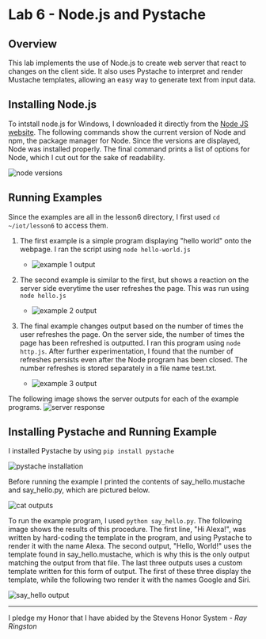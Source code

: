 # Lab 6 - Node.js and Pystache

## Overview
This lab implements the use of Node.js to create web server that react to changes on the client side. It also uses Pystache to interpret and render Mustache templates, allowing an easy way to generate text from input data.

## Installing Node.js
To intstall node.js for Windows, I downloaded it directly from the [Node JS website](https://nodejs.org/en/download/). The following commands show the current version of Node and npm, the package manager for Node. Since the versions are displayed, Node was installed properly. The final command prints a list of options for Node, which I cut out for the sake of readability.

![node versions](https://github.com/user-attachments/assets/7abbe566-bf9e-4985-9661-821a964627b5)

## Running Examples
Since the examples are all in the lesson6 directory, I first used ```cd ~/iot/lesson6``` to access them.

1. The first example is a simple program displaying "hello world" onto the webpage. I ran the script using ```node hello-world.js```
   * ![example 1 output](https://github.com/user-attachments/assets/3eef49fe-c89f-4316-a1c9-0bce78348050)

2. The second example is similar to the first, but shows a reaction on the server side everytime the user refreshes the page. This was run using ```node hello.js```
   * ![example 2 output](https://github.com/user-attachments/assets/a4a7cfcf-0d0e-48f0-ac35-5ca0f0715f39)

3. The final example changes output based on the number of times the user refreshes the page. On the server side, the number of times the page has been refreshed is outputted. I ran this program using ```node http.js```. After further experimentation, I found that the number of refreshes persists even after the Node program has been closed. The number refreshes is stored separately in a file name test.txt.
   * ![example 3 output](https://github.com/user-attachments/assets/726b4c76-09bb-4a27-9e3a-7053c564f04f)


The following image shows the server outputs for each of the example programs. 
![server response](https://github.com/user-attachments/assets/5abe3869-3ad5-4098-980f-d7235736368a)

## Installing Pystache and Running Example
I installed Pystache by using ```pip install pystache```

![pystache installation](https://github.com/user-attachments/assets/fb422c9d-2f15-4f5d-ab74-ce487b2258cd)

Before running the example I printed the contents of say_hello.mustache and say_hello.py, which are pictured below.

![cat outputs](https://github.com/user-attachments/assets/b02982e5-1405-411f-b99b-fae18716df46)

To run the example program, I used ```python say_hello.py```. The following image shows the results of this procedure. The first line, "Hi Alexa!", was written by hard-coding the template in the program, and using Pystache to render it with the name Alexa. The second output, "Hello, World!" uses the template found in say_hello.mustache, which is why this is the only output matching the output from that file. The last three outputs uses a custom template written for this form of output. The first of these three display the template, while the following two render it with the names Google and Siri.

![say_hello output](https://github.com/user-attachments/assets/f3e46af8-6721-4834-80c5-34dc27f17001)

---
I pledge my Honor that I have abided by the Stevens Honor System - _Ray Ringston_

